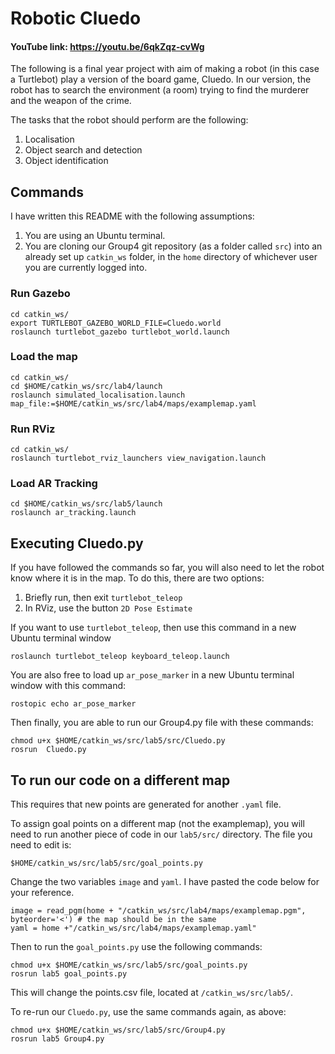 # Robotic Cluedo
#### YouTube link: <https://youtu.be/6qkZqz-cvWg>

The following is a final year project with aim of making a robot (in this case a Turtlebot) play a version of the board game, Cluedo. In our version, the robot has to search the environment (a room) trying to find the murderer and the weapon of the crime.

The tasks that the robot should perform are the following:

1. Localisation
2. Object search and detection
3. Object identification

## Commands

I have written this README with the following assumptions:

1. You are using an Ubuntu terminal.
2. You are cloning our Group4 git repository (as a folder called `src`) into an already set up `catkin_ws` folder, in the `home` directory of whichever user you are currently logged into.

### Run Gazebo
```
cd catkin_ws/
export TURTLEBOT_GAZEBO_WORLD_FILE=Cluedo.world
roslaunch turtlebot_gazebo turtlebot_world.launch
```
### Load the map
```
cd catkin_ws/
cd $HOME/catkin_ws/src/lab4/launch
roslaunch simulated_localisation.launch map_file:=$HOME/catkin_ws/src/lab4/maps/examplemap.yaml
```
### Run RViz
```
cd catkin_ws/
roslaunch turtlebot_rviz_launchers view_navigation.launch
```
### Load AR Tracking
```
cd $HOME/catkin_ws/src/lab5/launch
roslaunch ar_tracking.launch
```
## Executing Cluedo.py
If you have followed the commands so far, you will also need to let the robot know where it is in the map. To do this, there are two options:

1. Briefly run, then exit `turtlebot_teleop `
2. In RViz, use the button `2D Pose Estimate`

If you want to use `turtlebot_teleop`, then use this command in a new Ubuntu terminal window

```
roslaunch turtlebot_teleop keyboard_teleop.launch
```

You are also free to load up `ar_pose_marker` in a new Ubuntu terminal window with this command:

```
rostopic echo ar_pose_marker
```

Then finally, you are able to run our Group4.py file with these commands:

```
chmod u+x $HOME/catkin_ws/src/lab5/src/Cluedo.py
rosrun  Cluedo.py
```


## To run our code on a different map
This requires that new points are generated for another `.yaml` file.

To assign goal points on a different map (not the examplemap), you will need to run another piece of code in our `lab5/src/` directory. The file you need to edit is:

```
$HOME/catkin_ws/src/lab5/src/goal_points.py
```

Change the two variables `image` and `yaml`. I have pasted the code below for your reference.

```
image = read_pgm(home + "/catkin_ws/src/lab4/maps/examplemap.pgm", byteorder='<') # the map should be in the same
yaml = home +"/catkin_ws/src/lab4/maps/examplemap.yaml"
```

Then to run the `goal_points.py` use the following commands:

```
chmod u+x $HOME/catkin_ws/src/lab5/src/goal_points.py
rosrun lab5 goal_points.py
```
This will change the points.csv file, located at `/catkin_ws/src/lab5/`.

To re-run our `Cluedo.py`, use the same commands again, as above:

```
chmod u+x $HOME/catkin_ws/src/lab5/src/Group4.py
rosrun lab5 Group4.py
```
